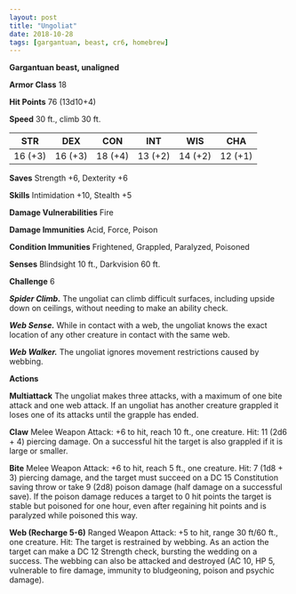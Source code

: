 ```yaml
---
layout: post
title: "Ungoliat"
date: 2018-10-28
tags: [gargantuan, beast, cr6, homebrew]
---
```


**Gargantuan beast, unaligned**

**Armor Class** 18

**Hit Points** 76 (13d10+4)

**Speed** 30 ft., climb 30 ft.

|   STR   |   DEX   |   CON   |   INT   |   WIS   |   CHA   |
|:-----:|:-----:|:-----:|:-----:|:-----:|:-----:|
| 16 (+3) | 16 (+3) | 18 (+4) | 13 (+2) | 14 (+2) | 12 (+1) |

**Saves** Strength +6, Dexterity +6

**Skills** Intimidation +10, Stealth +5

**Damage Vulnerabilities** Fire

**Damage Immunities** Acid, Force, Poison

**Condition Immunities** Frightened, Grappled, Paralyzed, Poisoned

**Senses** Blindsight 10 ft., Darkvision 60 ft.

**Challenge** 6

***Spider Climb.*** The ungoliat can climb difficult surfaces, including upside down on ceilings, without needing to make an ability check.

***Web Sense.*** While in contact with a web, the ungoliat knows the exact location of any other creature in contact with the same web.

***Web Walker.*** The ungoliat ignores movement restrictions caused by webbing.

**Actions**

**Multiattack** The ungoliat makes three attacks, with a maximum of one bite attack and one web attack.  If an ungoliat has another creature grappled it loses one of its attacks until the grapple has ended.

**Claw** Melee Weapon Attack: +6 to hit, reach 10 ft., one creature. Hit: 11 (2d6 + 4) piercing damage.  On a successful hit the target is also grappled if it is large or smaller.

**Bite** Melee Weapon Attack: +6 to hit, reach 5 ft., one creature. Hit: 7 (1d8 + 3) piercing damage, and the target must succeed on a DC 15 Constitution saving throw or take 9 (2d8) poison damage (half damage on a successful save).  If the poison damage reduces a target to 0 hit points the target is stable but poisoned for one hour, even after regaining hit points and is paralyzed while poisoned this way.

**Web (Recharge 5-6)** Ranged Weapon Attack: +5 to hit, range 30 ft/60 ft., one creature. Hit: The target is restrained by webbing.  As an action the target can make a DC 12 Strength check, bursting the wedding on a success.  The webbing can also be attacked and destroyed (AC 10, HP 5, vulnerable to fire damage, immunity to bludgeoning, poison and psychic damage).